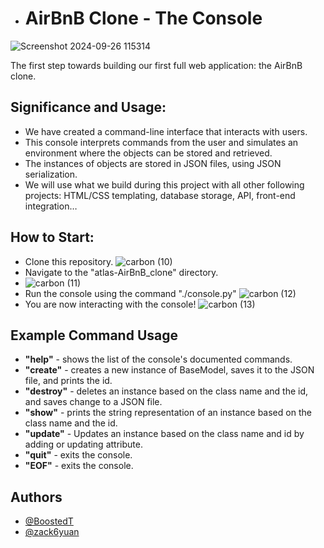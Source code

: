 - # AirBnB Clone - The Console
![Screenshot 2024-09-26 115314](https://github.com/user-attachments/assets/087cb7b3-3939-463e-82c2-4f663aab82b3)

The first step towards building our first full web application: the AirBnB clone. 

## Significance and Usage:
- We have created a command-line interface that interacts with users.
- This console interprets commands from the user and simulates an environment where the objects can be stored and retrieved.
- The instances of objects are stored in JSON files, using JSON serialization.
- We will use what we build during this project with all other following projects: HTML/CSS templating, database storage, API, front-end integration…

## How to Start:
- Clone this repository.
![carbon (10)](https://github.com/user-attachments/assets/007bb26b-1052-403d-aad6-c85985eecd09)
- Navigate to the "atlas-AirBnB_clone" directory.
- ![carbon (11)](https://github.com/user-attachments/assets/18f5cd79-e053-41de-83fc-7a7db414b926)
- Run the console using the command "./console.py"
![carbon (12)](https://github.com/user-attachments/assets/77f93a7a-670b-446a-a8f3-7d96bafd2d8d)
- You are now interacting with the console!
![carbon (13)](https://github.com/user-attachments/assets/a99fbbac-f6bc-4f3a-88a6-159edbf716c8)

## Example Command Usage
- __"help"__ - shows the list of the console's documented commands.
- __"create"__ - creates a new instance of BaseModel, saves it to the JSON file, and prints the id.
- __"destroy"__ - deletes an instance based on the class name and the id, and saves change to a JSON file.
- __"show"__ - prints the string representation of an instance based on the class name and the id.
- __"update"__ - Updates an instance based on the class name and id by adding or updating attribute.
- __"quit"__ - exits the console.
- __"EOF"__ - exits the console.

## Authors
- [@BoostedT](https://www.github.com/BoostedT)
- [@zack6yuan](https://www.github.com/zack6yuan)

